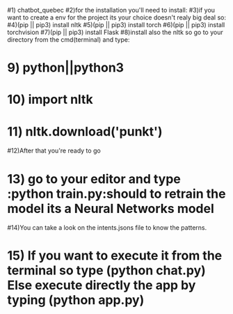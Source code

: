 #1) chatbot_quebec
#2)for the installation you'll need to install:
#3)if you want to create a env for the project its your choice doesn't realy big deal so:
#4)(pip || pip3) install nltk
#5)(pip || pip3) install torch
#6)(pip || pip3) install torchvision
#7)(pip || pip3) install Flask
#8)install also the nltk so go to your directory from the cmd(terminal) and type:
#  9) python||python3
#  10) import nltk
#  11) nltk.download('punkt')
#12)After that you're ready to go
# 13) go to your editor and type :python train.py:should to retrain the model its a Neural Networks model 
#14)You can take a look on the intents.jsons file to know the patterns.
# 15) If you want to execute it from the terminal so type (python chat.py) Else execute directly the app by typing (python app.py)

